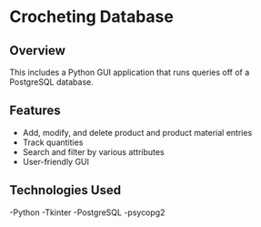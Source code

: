 # Crocheting Database

## Overview
This includes a Python GUI application that runs queries off of a PostgreSQL database.

## Features
- Add, modify, and delete product and product material entries
- Track quantities
- Search and filter by various attributes
- User-friendly GUI

## Technologies Used
-Python
-Tkinter
-PostgreSQL
-psycopg2
